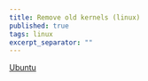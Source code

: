 ```yaml
---
title: Remove old kernels (linux)
published: true
tags: linux
excerpt_separator: ""
---
```

[Ubuntu](https://askubuntu.com/questions/2793/how-do-i-remove-old-kernel-versions-to-clean-up-the-boot-menu/100953#100953)

